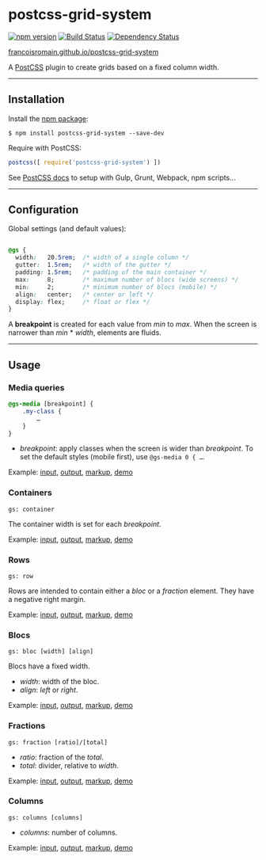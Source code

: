 # postcss-grid-system 

[![npm version][npm-img]][npm] [![Build Status][ci-img]][ci] [![Dependency Status][dep-img]][dep]

[francoisromain.github.io/postcss-grid-system][github.io]

A [PostCSS] plugin to create grids based on a fixed column width.

[github.io]: http://francoisromain.github.io/postcss-grid-system
[PostCSS]:   https://github.com/postcss/postcss
[ci-img]:    https://travis-ci.org/francoisromain/postcss-grid-system.svg
[ci]:        https://travis-ci.org/francoisromain/postcss-grid-system
[npm-img]:   https://badge.fury.io/js/postcss-grid-system.svg
[npm]:       https://badge.fury.io/js/postcss-grid-system
[dep-img]:   https://david-dm.org/francoisromain/postcss-grid-system.svg
[dep]:       https://david-dm.org/francoisromain/postcss-grid-system

* * * 

## Installation

Install the [npm package](https://www.npmjs.com/package/postcss-grid-system):

    $ npm install postcss-grid-system --save-dev

Require with PostCSS:

``` js
postcss([ require('postcss-grid-system') ])
```

See [PostCSS docs](https://github.com/postcss/postcss#usage) to setup with Gulp, Grunt, Webpack, npm scripts… 

* * * 

## Configuration

Global settings (and default values):

``` css

@gs {
  width:   20.5rem;  /* width of a single column */
  gutter:  1.5rem;   /* width of the gutter */
  padding: 1.5rem;   /* padding of the main container */
  max:     8;        /* maximum number of blocs (wide screens) */
  min:     2;        /* minimum number of blocs (mobile) */
  align:   center;   /* center or left */ 
  display: flex;     /* float or flex */  
}
```

A **breakpoint** is created for each value from _min_ to _max_. When the screen is narrower than _min_ * _width_, elements are fluids. 

* * * 

## Usage

### Media queries

``` css
@gs-media [breakpoint] {
    .my-class {
        …
    }
}
```

- _breakpoint_: apply classes when the screen is wider than _breakpoint_. To set the default styles (mobile first), use `@gs-media 0 { …`.

Example: [input](https://github.com/francoisromain/postcss-grid-system/blob/gh-pages/test/src/00.css), [output](https://github.com/francoisromain/postcss-grid-system/blob/gh-pages/test/dist/00.css), [markup](https://github.com/francoisromain/postcss-grid-system/blob/gh-pages/test/00.html), [demo](http://francoisromain.github.io/postcss-grid-system/test/00.html)

### Containers

`gs: container`

The container width is set for each _breakpoint_.

Example: [input](https://github.com/francoisromain/postcss-grid-system/blob/gh-pages/test/src/01.css), [output](https://github.com/francoisromain/postcss-grid-system/blob/gh-pages/test/dist/01.css), [markup](https://github.com/francoisromain/postcss-grid-system/blob/gh-pages/test/01.html), [demo](http://francoisromain.github.io/postcss-grid-system/test/01.html)

### Rows

`gs: row`

Rows are intended to contain either a _bloc_ or a _fraction_ element. They have a negative right margin.

Example: [input](https://github.com/francoisromain/postcss-grid-system/blob/gh-pages/test/src/02.css), [output](https://github.com/francoisromain/postcss-grid-system/blob/gh-pages/test/dist/02.css), [markup](https://github.com/francoisromain/postcss-grid-system/blob/gh-pages/test/02.html), [demo](http://francoisromain.github.io/postcss-grid-system/test/02.html)

### Blocs

`gs: bloc [width] [align]`

Blocs have a fixed width.

- _width_: width of the bloc.
- _align_: _left_ or _right_.

Example: [input](https://github.com/francoisromain/postcss-grid-system/blob/gh-pages/test/src/03.css), [output](https://github.com/francoisromain/postcss-grid-system/blob/gh-pages/test/dist/03.css), [markup](https://github.com/francoisromain/postcss-grid-system/blob/gh-pages/test/03.html), [demo](http://francoisromain.github.io/postcss-grid-system/test/03.html)

### Fractions

`gs: fraction [ratio]/[total]`

- _ratio_: fraction of the _total_.
- _total_: divider, relative to _width_.

Example: [input](https://github.com/francoisromain/postcss-grid-system/blob/gh-pages/test/src/05.css), [output](https://github.com/francoisromain/postcss-grid-system/blob/gh-pages/test/dist/05.css), [markup](https://github.com/francoisromain/postcss-grid-system/blob/gh-pages/test/05.html), [demo](http://francoisromain.github.io/postcss-grid-system/test/05.html)


### Columns

`gs: columns [columns]`

- _columns_: number of columns.

Example: [input](https://github.com/francoisromain/postcss-grid-system/blob/gh-pages/test/src/06.css), [output](https://github.com/francoisromain/postcss-grid-system/blob/gh-pages/test/dist/06.css), [markup](https://github.com/francoisromain/postcss-grid-system/blob/gh-pages/test/06.html), [demo](http://francoisromain.github.io/postcss-grid-system/test/06.html)

